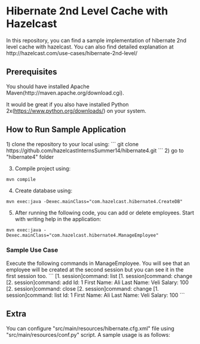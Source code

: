 <h1>Hibernate 2nd Level Cache with Hazelcast</h1>
In this repository, you can find a sample implementation of hibernate 2nd level cache with hazelcast. You can also find detailed explanation at http://hazelcast.com/use-cases/hibernate-2nd-level/ 

<h2>Prerequisites</h2>
You should have installed Apache Maven(http://maven.apache.org/download.cgi).

It would be great if you also have installed Python 2x(https://www.python.org/downloads/) on your system.

<h2>How to Run Sample Application</h2>
1) clone the repository to your local using:
```
git clone https://github.com/hazelcastInternsSummer14/hibernate4.git
```
2) go to "hibernate4" folder

3) Compile project using:
```
mvn compile
```
4) Create database using:
```
mvn exec:java -Dexec.mainClass="com.hazelcast.hibernate4.CreateDB"
```
5) After running the following code, you can add or delete employees. Start with writing help in the application:
```
mvn exec:java -Dexec.mainClass="com.hazelcast.hibernate4.ManageEmployee"
```
<h3>Sample Use Case</h3>
Execute the following commands in ManageEmployee. You will see that an employee will be created at the second session but you can see it in the first session too.
```
[1. session]command: list
[1. session]command: change
[2. session]command: add
Id: 1
First Name: Ali
Last Name: Veli
Salary: 100
[2. session]command: close
[2. session]command: change
[1. session]command: list
Id: 1 First Name: Ali Last Name: Veli Salary: 100
```
<h2>Extra</h2>
You can configure "src/main/resources/hibernate.cfg.xml" file using "src/main/resources/conf.py" script. A sample usage is as follows:
